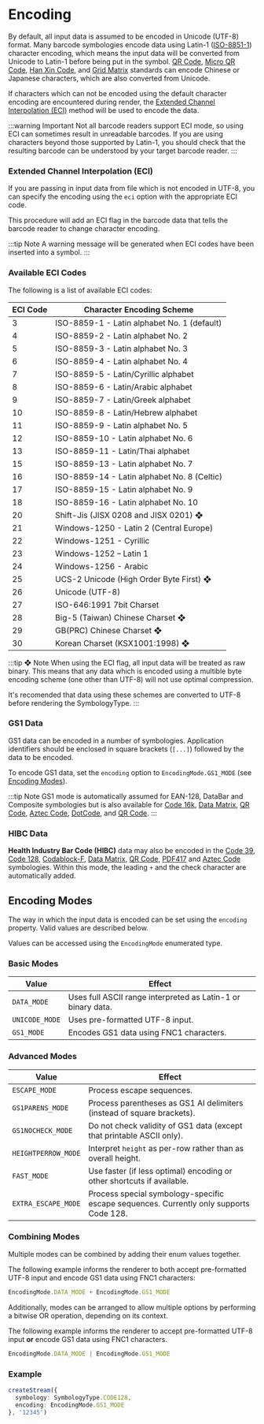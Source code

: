 # Encoding

By default, all input data is assumed to be encoded in Unicode (UTF-8) format. Many barcode symbologies encode data using Latin-1 ([ISO-8851-1](https://en.wikipedia.org/wiki/ISO/IEC_8859-1)) character encoding, which means the input data will be converted from Unicode to Latin-1 before being put in the symbol. [QR Code](../guide/symbologies/two-dimensional.md#qr-code-iso-18004), [Micro QR Code](../guide/symbologies/two-dimensional.md#micro-qr-code-iso-18004), [Han Xin Code](../guide/symbologies/two-dimensional.md#han-xin-code), and [Grid Matrix](../guide/symbologies/two-dimensional.md#grid-matrix) standards can encode Chinese or Japanese characters, which are also converted from Unicode.

If characters which can not be encoded using the default character encoding are encountered during render, the [Extended Channel Interpolation (ECI)](#extended-channel-interpolation-eci) method will be used to encode the data.

:::warning Important
Not all barcode readers support ECI mode, so using ECI can sometimes result in unreadable barcodes. If you are using characters beyond those supported by Latin-1, you should check that the resulting barcode can be understood by your target barcode reader.
:::

### Extended Channel Interpolation (ECI)

If you are passing in input data from file which is not encoded in UTF-8, you can specify the encoding using the `eci` option with the appropriate ECI code.

This procedure will add an ECI flag in the barcode data that tells the barcode reader to change character encoding.

:::tip Note
A warning message will be generated when ECI codes have been inserted into a symbol.
:::

### Available ECI Codes

The following is a list of available ECI codes:

| ECI Code | Character Encoding Scheme                   |
|----------|---------------------------------------------|
| 3        | ISO-8859-1 - Latin alphabet No. 1 (default) |
| 4        | ISO-8859-2 - Latin alphabet No. 2           |
| 5        | ISO-8859-3 - Latin alphabet No. 3           |
| 6        | ISO-8859-4 - Latin alphabet No. 4           |
| 7        | ISO-8859-5 - Latin/Cyrillic alphabet        |
| 8        | ISO-8859-6 - Latin/Arabic alphabet          |
| 9        | ISO-8859-7 - Latin/Greek alphabet           |
| 10       | ISO-8859-8 - Latin/Hebrew alphabet          |
| 11       | ISO-8859-9 - Latin alphabet No. 5           |
| 12       | ISO-8859-10 - Latin alphabet No. 6          |
| 13       | ISO-8859-11 - Latin/Thai alphabet           |
| 15       | ISO-8859-13 - Latin alphabet No. 7          |
| 16       | ISO-8859-14 - Latin alphabet No. 8 (Celtic) |
| 17       | ISO-8859-15 - Latin alphabet No. 9          |
| 18       | ISO-8859-16 - Latin alphabet No. 10         |
| 20       | Shift-Jis (JISX 0208 and JISX 0201) ❖       |
| 21       | Windows-1250 - Latin 2 (Central Europe)     |
| 22       | Windows-1251 - Cyrillic                     |
| 23       | Windows-1252 – Latin 1                      |
| 24       | Windows-1256 - Arabic                       |
| 25       | UCS-2 Unicode (High Order Byte First) ❖     |
| 26       | Unicode (UTF-8)                             |
| 27       | ISO-646:1991 7bit Charset                   |
| 28       | Big-5 (Taiwan) Chinese Charset ❖            |
| 29       | GB(PRC) Chinese Charset ❖                   |
| 30       | Korean Charset (KSX1001:1998) ❖             |

:::tip ❖ Note 
When using the ECI flag, all input data will be treated as raw binary. This means that any data which is encoded using a multible byte encoding scheme (one other than UTF-8) will not use optimal compression.

It's recomended that data using these schemes are converted to UTF-8 before rendering the SymbologyType.
:::

### GS1 Data

GS1 data can be encoded in a number of symbologies. Application identifiers should be enclosed in square brackets (`[...]`) followed by the data to be encoded.

To encode GS1 data, set the `encoding` option to `EncodingMode.GS1_MODE` (see [Encoding Modes](#encoding-modes)).

:::tip Note
GS1 mode is automatically assumed for EAN-128, DataBar and Composite symbologies but is also available for [Code 16k](../guide/symbologies/stacked.md#code-16k-en-12323), [Data Matrix](../guide/symbologies/two-dimensional.md#data-matrix-ecc200-iso-16022), [QR Code](../guide/symbologies/two-dimensional.md#qr-code-iso-18004), [Aztec Code](../guide/symbologies/two-dimensional.md#aztec-code-iso-24778), [DotCode](../guide/symbologies/two-dimensional.md#dotcode), and [QR Code](../guide/symbologies/two-dimensional.md#qr-code-iso-18004).
:::

### HIBC Data

**Health Industry Bar Code (HIBC)** data may also be encoded in the [Code 39](../guide/symbologies/one-dimensional.md#code-39), [Code 128](../guide/symbologies/one-dimensional.md#code-128), [Codablock-F](../guide/symbologies/stacked.md#codablock-f), [Data Matrix](../guide/symbologies/two-dimensional.md#data-matrix-ecc200-iso-16022), [QR Code](../guide/symbologies/two-dimensional.md#qr-code-iso-18004), [PDF417](../guide/symbologies/stacked.md#pdf417-iso-15438) and [Aztec Code](../guide/symbologies/two-dimensional.md#aztec-code-iso-24778) symbologies. Within this mode, the leading `+` and the check character are automatically added.

## Encoding Modes

The way in which the input data is encoded can be set using the `encoding` property. Valid values are described below.

Values can be accessed using the `EncodingMode` enumerated type. 

### Basic Modes

| Value               | Effect                                                                                 |
|---------------------|----------------------------------------------------------------------------------------|
| `DATA_MODE`         | Uses full ASCII range interpreted as Latin-1 or binary data.                           |
| `UNICODE_MODE`      | Uses pre-formatted UTF-8 input.                                                        |
| `GS1_MODE`          | Encodes GS1 data using FNC1 characters.                                                |

### Advanced Modes

| Value               | Effect                                                                                 |
|---------------------|----------------------------------------------------------------------------------------|
| `ESCAPE_MODE`       | Process escape sequences.                                                              |
| `GS1PARENS_MODE`    | Process parentheses as GS1 AI delimiters (instead of square brackets).                 |
| `GS1NOCHECK_MODE`   | Do not check validity of GS1 data (except that printable ASCII only).                  |
| `HEIGHTPERROW_MODE` | Interpret `height` as per-row rather than as overall height.                           |
| `FAST_MODE`         | Use faster (if less optimal) encoding or other shortcuts if available.                 |
| `EXTRA_ESCAPE_MODE` | Process special symbology-specific escape sequences. Currently only supports Code 128. |

### Combining Modes

Multiple modes can be combined by adding their enum values together.

The following example informs the renderer to both accept pre-formatted UTF-8 input and encode GS1 data using FNC1 characters:

```ts
EncodingMode.DATA_MODE + EncodingMode.GS1_MODE
```

Additionally, modes can be arranged to allow multiple options by performing a bitwise OR operation, depending on its context.

The following example informs the renderer to accept pre-formatted UTF-8 input **or** encode GS1 data using FNC1 characters.

```ts
EncodingMode.DATA_MODE | EncodingMode.GS1_MODE
```

### Example

```ts
createStream({
  symbology: SymbologyType.CODE128,
  encoding: EncodingMode.GS1_MODE
}, '12345')
```
